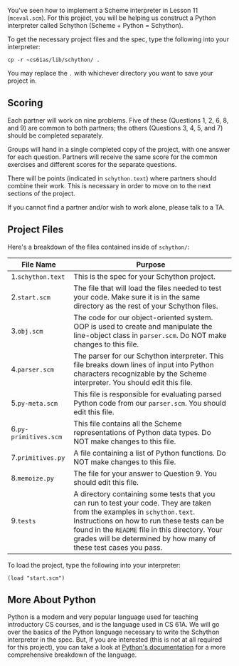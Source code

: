 You've seen how to implement a Scheme interpreter in Lesson 11 (`mceval.scm`). For this project, you will be helping us construct a Python interpreter called Schython (Scheme + Python = Schython).

To get the necessary project files and the spec, type the following into your interpreter:

	cp -r ~cs61as/lib/schython/ .

You may replace the `.` with whichever directory you want to save your project in.

## Scoring

Each partner will work on nine problems. Five of these (Questions 1, 2, 6, 8, and 9) are common to both partners; the others (Questions 3, 4, 5, and 7) should be completed separately.

Groups will hand in a single completed copy of the project, with one answer for each question. Partners will receive the same score for the common exercises and different scores for the separate questions.

There will be points (indicated in `schython.text`) where partners should combine their work. This is necessary in order to move on to the next sections of the project.

If you cannot find a partner and/or wish to work alone, please talk to a TA.

## Project Files

Here's a breakdown of the files contained inside of `schython/`:

<table class="table table-bordered table-striped">
<thead><tr>
    <th>File Name</th>
    <th>Purpose</th>
</tr></thead><tbody>
<tr>
    <td>1.<code>schython.text</code></td>
    <td>This is the spec for your Schython project.</td>
</tr>
<tr>
    <td>2.<code>start.scm</code></td>
    <td>The file that will load the files needed to test your code. Make sure it is in the same directory as the rest of your Schython files.</td>
</tr>
<tr>
    <td>3.<code>obj.scm</code></td>
    <td>The code for our object-oriented system. OOP is used to create and manipulate the line-object class in <code>parser.scm</code>. Do NOT make changes to this file.</td>
</tr>
<tr>
    <td>4.<code>parser.scm</code></td>
    <td>The parser for our Schython interpreter. This file breaks down lines of input into Python characters recognizable by the Scheme interpreter. You should edit this file.</td>
</tr>
<tr>
    <td>5.<code>py-meta.scm</code></td>
    <td>This file is responsible for evaluating parsed Python code from our <code>parser.scm</code>. You should edit this file.</td>
</tr>
<tr>
    <td>6.<code>py-primitives.scm</code></td>
    <td>This file contains all the Scheme representations of Python data types. Do NOT make changes to this file.</td>
</tr>
<tr>
    <td>7.<code>primitives.py</code></td>
    <td>A file containing a list of Python functions. Do NOT make changes to this file.</td>
</tr>
<tr>
    <td>8.<code>memoize.py</code></td>
    <td>The file for your answer to Question 9. You should edit this file.</td>
</tr>
<tr>
    <td>9.<code>tests</code></td>
    <td>A directory containing some tests that you can run to test your code. They are taken from the examples in <code>schython.text</code>. Instructions on how to run these tests can be found in the <code>README</code> file in this directory. Your grades will be determined by how many of these test cases you pass. </td>
</tr>
</tbody>
</table>

To load the project, type the following into your interpreter:

	(load "start.scm")

## More About Python 

Python is a modern and very popular language used for teaching introductory CS courses, and is the language used in CS 61A. We will go over the basics of the Python language necessary to write the Schython interpreter in the spec. But, if you are interested (this is not at all required for this project), you can take a look at [Python's documentation](https://docs.python.org/3/tutorial/index.html) for a more comprehensive breakdown of the language.